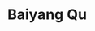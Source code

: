 ---
# Display name
title: Baiyang Qu
Email address: baiyangqu6@gmail.com

# Full name (for SEO)
first_name: Baiyang
last_name: Qu

# Status emoji
status:
  icon: ☕️

# Is this the primary user of the site?
superuser: true

# Role/position/tagline
role: AI Engineer

# Organizations/Affiliations to display in Biography blox
organizations:
  - name: VIVACITY
    url: https://www.vivacityapp.com/ # 如果有更具体的公司网址，请替换

# Social network links
# Need to use another icon? Simply download the SVG icon to your `assets/media/icons/` folder.
profiles:
  - icon: at-symbol
    url: 'mailto:baiyangqu6@gmail.com'
    label: E-mail Me
  # - icon: brands/x
  #   url: https://twitter.com/GetResearchDev # Replace with actual Twitter URL if available
  - icon: brands/github
    url: https://github.com/Baiyang66666666 # Replace with actual GitHub URL if available
  - icon: brands/linkedin
    url: https://www.linkedin.com/in/baiyang-qu-6b1b19249 # Replace with actual LinkedIn URL if available
  # - icon: brands/instagram
  #   url: https://www.instagram.com/ # Replace with actual Instagram URL if available

education:
  - area: MSc Computer Science with Speech and Language Processing
    institution: University of Sheffield
    date_start: 2022-09-01
    date_end: 2023-09-01
    summary: |
      Completed with Distinction Degree.

      Modules included: Speech Technology, Scalable Machine Learning, Text Processing, Speech Processing, Natural Language Processing, Machine Learning and Adaptive Intelligence, Team Software Project, Computer Professional Issues.

      Dissertation: Improving Automatic Speech Recognition to help the prediction of Transient Loss of Consciousness consultations.
    button:
      text: Download
      url: https://github.com/Baiyang66666666/TLOC-Diagnosis-tool-with-conversation-analysis-and-improved-ASR-system/blob/main/BaiyangQu_MScDissertation.pdf
      
  - area: BSc Electronic Information Engineering
    institution: Qingdao University
    date_start: 2017-09-01
    date_end: 2021-06-01
    summary: |
      GPA: 81.68/100

      Modules included: C Language Programming, Embedded System and Application, Signal and System, Algorithms and Data Structure, Python Programming, Circuit Principle, Object-Oriented Programming, Pattern Recognition, LabVIEW, etc.

work:
  - position: AI Engineer
    company_name: VIVACITY
    company_url: https://www.vivacityapp.com/ # 如果有更具体的公司网址，请替换
    company_logo: '' # Add logo URL if available
    date_start: 2024-05-01
    date_end: ''
    summary: |2-
      AI Text Processing & Multi-Functional System (RAG Project) | Full Stack Developer

      * Developed a distributed AI-driven text processing system using Cloudflare Workers and LangChain.
      * Implemented RAG technology for enhanced text generation accuracy.
      * Built serverless architecture with Cloudflare Workers and Durable Objects.
      * Developed AI agents for dynamic task handling and integrated LangChain.
      * Used asynchronous programming and task queues (Cloudflare Queue) for efficient data processing.
      * Optimized SQL database for storing and retrieving user data.

      Azure AI-based Automated Image Classification System | AI Engineer**

      * Fine-tuned a Large Language Model (LLM) with labeled data for improved accuracy.
      * Built the backend with NestJS, integrated pretrained LLM for classification, and used Redis Queue for batch tasks.
      * Developed MongoDB storage for metadata and classification logs, adding an error correction module to improve model training.

      WeChat Mini-Program User Analysis & Business Insights**

      * Used Google BigQuery for large-scale data analysis and Looker for real-time visualizations.
      * Applied SQL for data cleaning and aggregation, with time-series analysis to detect trends in active users and query volumes.

      Industry-Specific Translation & Terminology Management System | AI Engineer**

      * Designed and implemented Glossary datastore (Cloudflare D1 Database) for managing industry-specific terms, ensuring consistency and accuracy in translations.
      * Developed RESTful APIs for glossary updates and integrated Azure OpenAI for customized machine translation.
      * Used SQL for efficient data storage and real-time glossary synchronization, providing flexible and fast translation.

      
  - position: Student Internship
    company_name: VoiceBase, Inc., A LivePerson (LPSN) Company
    company_url: ''
    company_logo: '' # Add logo URL if available
    date_start: 2023-03-03
    date_end: 2023-07-28
    summary: |2-
      * Re-implemented the method to automate the prediction of Mean Opinion Score (MOS) for synthetic speech using LDNet model.
      * Implemented LDNet on VCC2018 and BVCC datasets.
      * Gained experience in managing data and algorithm pipelines on HPC systems.
  - position: Graduate Teaching Assistant
    company_name: University of Sheffield
    company_url: https://www.sheffield.ac.uk/ # 如果有学校网址，请替换
    company_logo: '' # Add logo URL if available
    date_start: 2022-10-04
    date_end: 2022-12-02
    summary: |2-
      * Served as a Technical Demonstrator in Module Engineering Software Design.
      * Contributed to practical laboratory classes, conducted demonstrations and experiments.
      * Participated in module development and assisted in designing experiments on embedded systems (NXP-KL25Z).
      * Guided students in deploying microcontrollers.
  - position: Algorithm Intern
    company_name: ByteDance PICO
    company_url:  # 可以添加公司网址，如果希望展示
    company_logo: '' # Add logo URL if available
    date_start: 2021-06-10
    date_end: 2021-08-13
    summary: |2-
      * Verified the accuracy of visual positioning by calibrating VR sensor data with visual input.
      * Recorded and analyzed motion tracking data for positioning algorithm improvement.
      * Collaborated with a multidisciplinary team.
  - position: Team Leader
    company_name: Little Sunflower Volunteer Team in Qingdao University
    company_url:  # 可以添加组织网址，如果希望展示
    company_logo: '' # Add logo URL if available
    date_start: 2017-10-01
    date_end: 2021-08-01
    summary: |2-
      * Spearheaded a team for volunteer activities in communities and rural areas.
      * Developed VR software (UE4) for children's English learning and conducted programming courses.
      * Pioneered VR travel experiences for individuals with mobility difficulties and elderly residents.

# Skills
skills:
  - name: Programming Languages # 技能大类：技术技能
    items:
      - name: Python  # 技能子类：编程语言
        description: ''
        icon: devicon/python

      - name: JavaScript/Nodejs  # 技能子类：编程语言
        description: ''
        icon: devicon/java

      - name: C++  # 技能子类：编程语言
        description: ''
        icon: devicon/C++

      - name: MATLAB  # 技能子类：编程语言
        description: ''
        icon: devicon/MATLAB
  - name: Databases
    items:
      - name: Databases - MongoDB, BigQuery, Cloudflare D1, Redis, Azure SQL Database # 技能子类：数据库
        description: ''
        icon: simple-icons/mongodb

      - name: BigQuery
        description: ''
        icon: simple-icons/bigquery

      - name: Cloudflare D1
        description: ''
        icon: simple-icons/D1

      - name: Redis
        description: ''
        icon: simple-icons/Redis      

      - name: Azure SQL Database
        description: ''
        icon: simple-icons/azure

  - name: Cloud Platforms
    items:
      - name: Cloud Platforms - Azure Cloud, Cloudflare, Google Cloud, DigitalOcean # 技能子类：云平台
        description: ''
        icon: simple-icons/googlecloud

      - name: Azure Cloud
        description: ''
        icon: simple-icons/googlecloud

      - name: Cloudflare
        description: ''
        icon: simple-icons/Cloudflare

      - name: Google Cloud
        description: ''
        icon: simple-icons/googlecloud

      - name: DigitalOcean
        description: ''
        icon: simple-icons/DigitalOcean

  - name: AI/ML & Data Science
    items:
      - name: LLMs Deployment(OpenAI, DeepSeek, Gemini, Claude, etc.)
        description: ''
        icon: simple-icons/powerbi

      - name: Data Pipeline
        description: ''
        icon: simple-icons/powerbi

      - name: Data Analysis & Visualization(Looker, PowerBI)
        description: ''
        icon: simple-icons/powerbi

  - name: DevOps & Infrastructure
    items:
      - name: Docker
        description: ''
        icon: devicon/docker

      - name: HPC
        description: ''
        icon: devicon/docker

      - name: Linux/Bash # 技能子类：DevOps & 基础设施
        description: ''
        icon: devicon/docker

      - name: Kubernetes # 技能子类：DevOps & 基础设施
        description: ''
        icon: devicon/docker


languages:
  - name: English
    percent: 100 # 请根据实际情况调整百分比
  - name: Chinese
    percent: 100 #  母语，所以调整为 100%
  - name: French
    percent: 25
# Awards.
awards:
  - title: Outstanding Graduates of Qingdao University
    date: '2020-01-01' #  修改为 YYYY-MM-DD 格式
    awarder: Qingdao University
    icon: school #  可以更换更合适的图标
    summary: |
      Outstanding Graduates of Qingdao University
  - title: University Academic Excellence Scholarship
    date: '2017-01-01' # 修改为 YYYY-MM-DD 格式 (起始年份)
    awarder: Qingdao University
    icon: school #  可以更换更合适的图标
    summary: |
      University Academic Excellence Scholarship (2017-2021)
  - title: Honorable Mention on Mathematical Contest in Modeling (MCM/ICM)
    date: '2020-01-01' #  修改为 YYYY-MM-DD 格式
    awarder: MCM/ICM
    icon: award # 可以更换更合适的图标
    summary: |
      Honorable Mention on Mathematical Contest in Modeling (MCM/ICM)
  - title: First Prize on National Mathematical Contest in Modeling
    date: '2019-01-01' #  修改为 YYYY-MM-DD 格式
    awarder: National Mathematical Contest in Modeling
    icon: award # 可以更换更合适的图标
    summary: |
      First Prize on National Mathematical Contest in Modeling
  - title: First Prize on National Undergraduate Electronic Design Contest
    date: '2019-01-01' #  修改为 YYYY-MM-DD 格式
    awarder: National Undergraduate Electronic Design Contest
    icon: award # 可以更换更合适的图标
    summary: |
      First Prize on National Undergraduate Electronic Design Contest
  - title: First Prize on Provincial University Internet of Things Contest of Innovation
    date: '2019-01-01' #  修改为 YYYY-MM-DD 格式
    awarder: Provincial University Internet of Things Contest of Innovation
    icon: award # 可以更换更合适的图标
    summary: |
      First Prize on Provincial University Internet of Things Contest of Innovation
  - title: Second Prize of Provincial College Student Physics Competition
    date: '2019-01-01' #  修改为 YYYY-MM-DD 格式
    awarder: Provincial College Student Physics Competition
    icon: award # 可以更换更合适的图标
    summary: |
      Second Prize of Provincial College Student Physics Competition
---